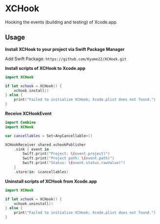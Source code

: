 # XCHook

Hooking the events (building and testing) of Xcode.app.

## Usage

**Install XCHook to your project via Swift Package Manager**

Add Swift Package: `https://github.com/Kyome22/XCHook.git`

**Install scripts of XCHook to Xcode.app**

```swift
import XCHook

if let xchook = XCHook() {
    xchook.install()
} else {
    print("Failed to initialize XCHook; Xcode.plist does not found.")
}
```

**Receive XCHookEvent**

```swift
import Combine
import XCHook

var cancellables = Set<AnyCancellable>()

XCHookReceiver.shared.xchookPublisher
    .sink { event in
        Swift.print("Project: \(event.project)")
        Swift.print("Project path: \(event.path)")
        Swift.print("Status: \(event.status.rawValue)")
    }
    .store(in: &cancellables)
```

**Uninstall scripts of XCHook from Xcode.app**

```swift
import XCHook

if let xchook = XCHook() {
    xchook.uninstall()
} else {
    print("Failed to initialize XCHook; Xcode.plist does not found.")
}
```
